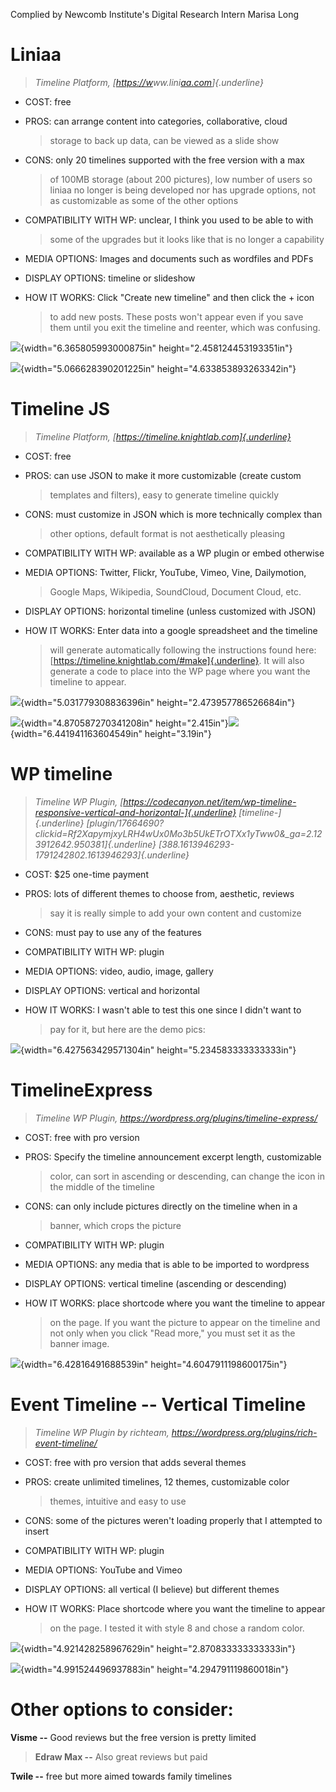 Complied by Newcomb Institute's Digital Research Intern Marisa Long

# Liniaa

> *Timeline Platform,
> [[https://w](http://www.liniaa.com/)ww.lini[aa.com](http://www.liniaa.com/)]{.underline}*

-   COST: free

-   PROS: can arrange content into categories, collaborative, cloud
    > storage to back up data, can be viewed as a slide show

-   CONS: only 20 timelines supported with the free version with a max
    > of 100MB storage (about 200 pictures), low number of users so
    > liniaa no longer is being developed nor has upgrade options, not
    > as customizable as some of the other options

-   COMPATIBILITY WITH WP: unclear, I think you used to be able to with
    > some of the upgrades but it looks like that is no longer a
    > capability

-   MEDIA OPTIONS: Images and documents such as wordfiles and PDFs

-   DISPLAY OPTIONS: timeline or slideshow

-   HOW IT WORKS: Click "Create new timeline" and then click the + icon
    > to add new posts. These posts won't appear even if you save them
    > until you exit the timeline and reenter, which was confusing.

![](media/image1.png){width="6.365805993000875in"
height="2.458124453193351in"}

![](media/image2.jpeg){width="5.066628390201225in"
height="4.633853893263342in"}

# Timeline JS

> *Timeline Platform, [https://timeline.knightlab.com]{.underline}*

-   COST: free

-   PROS: can use JSON to make it more customizable (create custom
    > templates and filters), easy to generate timeline quickly

-   CONS: must customize in JSON which is more technically complex than
    > other options, default format is not aesthetically pleasing

-   COMPATIBILITY WITH WP: available as a WP plugin or embed otherwise

-   MEDIA OPTIONS: Twitter, Flickr, YouTube, Vimeo, Vine, Dailymotion,
    > Google Maps, Wikipedia, SoundCloud, Document Cloud, etc.

-   DISPLAY OPTIONS: horizontal timeline (unless customized with JSON)

-   HOW IT WORKS: Enter data into a google spreadsheet and the timeline
    > will generate automatically following the instructions found here:
    > [https://timeline.knightlab.com/#make]{.underline}. It will also
    > generate a code to place into the WP page where you want the
    > timeline to appear.

![](media/image3.jpeg){width="5.031779308836396in"
height="2.473957786526684in"}

![](media/image4.jpeg){width="4.870587270341208in"
height="2.415in"}![](media/image5.jpeg){width="6.441941163604549in"
height="3.19in"}

# WP timeline

> *Timeline WP Plugin,
> [https://codecanyon.net/item/wp-timeline-responsive-vertical-and-horizontal-]{.underline}
> [timeline-]{.underline}
> [plugin/17664690?clickid=Rf2XapymjxyLRH4wUx0Mo3b5UkETrOTXx1yTww0&\_ga=2.123912642.950381]{.underline}
> [388.1613946293-1791242802.1613946293]{.underline}*

-   COST: \$25 one-time payment

-   PROS: lots of different themes to choose from, aesthetic, reviews
    > say it is really simple to add your own content and customize

-   CONS: must pay to use any of the features

-   COMPATIBILITY WITH WP: plugin

-   MEDIA OPTIONS: video, audio, image, gallery

-   DISPLAY OPTIONS: vertical and horizontal

-   HOW IT WORKS: I wasn't able to test this one since I didn't want to
    > pay for it, but here are the demo pics:

![](media/image6.jpeg){width="6.427563429571304in"
height="5.234583333333333in"}

# TimelineExpress

> *Timeline WP Plugin, https://wordpress.org/plugins/timeline-express/*

-   COST: free with pro version

-   PROS: Specify the timeline announcement excerpt length, customizable
    > color, can sort in ascending or descending, can change the icon in
    > the middle of the timeline

-   CONS: can only include pictures directly on the timeline when in a
    > banner, which crops the picture

-   COMPATIBILITY WITH WP: plugin

-   MEDIA OPTIONS: any media that is able to be imported to wordpress

-   DISPLAY OPTIONS: vertical timeline (ascending or descending)

-   HOW IT WORKS: place shortcode where you want the timeline to appear
    > on the page. If you want the picture to appear on the timeline and
    > not only when you click "Read more," you must set it as the banner
    > image.

![](media/image7.jpeg){width="6.42816491688539in"
height="4.6047911198600175in"}

# Event Timeline -- Vertical Timeline

> *Timeline WP Plugin by richteam,
> https://wordpress.org/plugins/rich-event-timeline/*

-   COST: free with pro version that adds several themes

-   PROS: create unlimited timelines, 12 themes, customizable color
    > themes, intuitive and easy to use

-   CONS: some of the pictures weren't loading properly that I attempted
    to insert

-   COMPATIBILITY WITH WP: plugin

-   MEDIA OPTIONS: YouTube and Vimeo

-   DISPLAY OPTIONS: all vertical (I believe) but different themes

-   HOW IT WORKS: Place shortcode where you want the timeline to appear
    > on the page. I tested it with style 8 and chose a random color.

![](media/image8.jpeg){width="4.921428258967629in"
height="2.870833333333333in"}

![](media/image9.jpeg){width="4.991524496937883in"
height="4.294791119860018in"}

# Other options to consider:

**Visme --** Good reviews but the free version is pretty limited

> **Edraw Max --** Also great reviews but paid

**Twile --** free but more aimed towards family timelines
